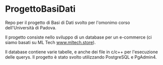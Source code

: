 # ProgettoBasiDati
Repo per il progetto di Basi di Dati svolto per l'omonimo corso dell'Università di Padova.

Il progetto consiste nello sviluppo di un database per un e-commerce (ci siamo basati su ML Tech www.mltech.store). 

Il database contiene varie tabelle, e anche dei file in c/c++ per l'esecuzione delle querys. Il progetto è stato svolto utilizzando PostgreSQL e PgAdmin4. 
